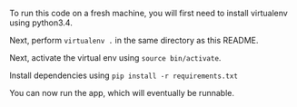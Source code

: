 To run this code on a fresh machine, you will first need to install virtualenv
using python3.4.

Next, perform `virtualenv .` in the same directory as this
README.

Next, activate the virtual env using `source bin/activate`.

Install dependencies using `pip install -r requirements.txt`

You can now run the app, which will eventually be runnable.
